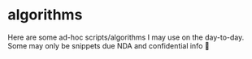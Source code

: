 # algorithms

Here are some ad-hoc scripts/algorithms I may use on the day-to-day. Some may only be snippets due NDA and confidential info 🤭

